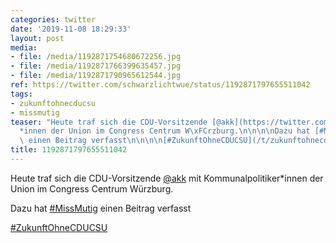 ```yaml
---
categories: twitter
date: '2019-11-08 18:29:33'
layout: post
media:
- file: /media/1192871754680672256.jpg
- file: /media/1192871766399635457.jpg
- file: /media/1192871790965612544.jpg
ref: https://twitter.com/schwarzlichtwue/status/1192871797655511042
tags:
- zukunftohnecducsu
- missmutig
teaser: "Heute traf sich die CDU-Vorsitzende [@akk](https://twitter.com/akk) mit Kommunalpolitiker\\\
  *innen der Union im Congress Centrum W\xFCrzburg.\n\n\n\nDazu hat [#MissMutig](/t/missmutig)\
  \ einen Beitrag verfasst\n\n\n\n[#ZukunftOhneCDUCSU](/t/zukunftohnecducsu) "
title: 1192871797655511042
---
```

Heute traf sich die CDU-Vorsitzende [@akk](https://twitter.com/akk) mit Kommunalpolitiker\*innen der Union im Congress Centrum Würzburg.



Dazu hat [#MissMutig](/t/missmutig) einen Beitrag verfasst



[#ZukunftOhneCDUCSU](/t/zukunftohnecducsu) 